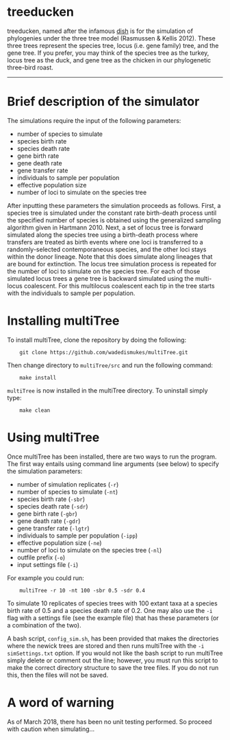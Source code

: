 # treeducken 
treeducken, named after the infamous [dish](https://en.wikipedia.org/wiki/Turducken) is for the simulation of phylogenies under the three tree model (Rasmussen &amp; Kellis 2012). These three trees represent the species tree, locus (i.e. gene family) tree, and the gene tree. If you prefer, you may think of the species tree as the turkey, locus tree as the duck, and gene tree as the chicken in our phylogenetic three-bird roast.

--------

# Brief description of the simulator

The simulations require the input of the following parameters:

* number of species to simulate
* species birth rate
* species death rate
* gene birth rate
* gene death rate
* gene transfer rate
* individuals to sample per population
* effective population size
* number of loci to simulate on the species tree

After inputting these parameters the simulation proceeds as follows. First, a species tree is simulated under the constant rate birth-death process until the specified number of species is obtained using the generalized sampling algorithm given in Hartmann 2010. Next, a set of locus tree is forward simulated along the species tree using a birth-death process where transfers are treated as birth events where one loci is transferred to a randomly-selected contemporaneous species, and the other loci stays within the donor lineage. Note that this does simulate along lineages that are bound for extinction. The locus tree simulation process is repeated for the number of loci to simulate on the species tree. For each of those simulated locus trees a gene tree is backward simulated using the multi-locus coalescent. For this multilocus coalescent each tip in the tree starts with the individuals to sample per population. 


# Installing multiTree

To install multiTree, clone the repository by doing the following:

```
	git clone https://github.com/wadedismukes/multiTree.git
```

Then change directory to `multiTree/src` and run the following command:

```
	make install
```

`multiTree` is now installed in the multiTree directory. To uninstall simply type:

```
	make clean
```


# Using multiTree

Once multiTree has been installed, there are two ways to run the program. The first way entails using command line arguments (see below) to specify the simulation parameters:

* number of simulation replicates (`-r`)
* number of species to simulate (`-nt`)
* species birth rate (`-sbr`)
* species death rate (`-sdr`)
* gene birth rate (`-gbr`)
* gene death rate (`-gdr`)
* gene transfer rate (`-lgtr`)
* individuals to sample per population (`-ipp`)
* effective population size (`-ne`)
* number of loci to simulate on the species tree (`-nl`)
* outfile prefix (`-o`)
* input settings file (`-i`)

For example you could run:
```
	multiTree -r 10 -nt 100 -sbr 0.5 -sdr 0.4 
```
To simulate 10 replicates of species trees with 100 extant taxa at a species birth rate of 0.5 and a species death rate of 0.2. One may also use the `-i` flag with a settings file (see the example file) that has these parameters (or a combination of the two). 

A bash script, `config_sim.sh`, has been provided that makes the directories where the newick trees are stored and then runs multiTree with the `-i simSettings.txt` option. If you would not like the bash script to run multiTree simply delete or comment out the line; however, you must run this script to make the correct directory structure to save the tree files. If you do not run this, then the files will not be saved.  


# A word of warning

As of March 2018, there has been no unit testing performed. So proceed with caution when simulating...


